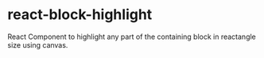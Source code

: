 # react-block-highlight
React Component to highlight any part of the containing block in reactangle size using canvas.
